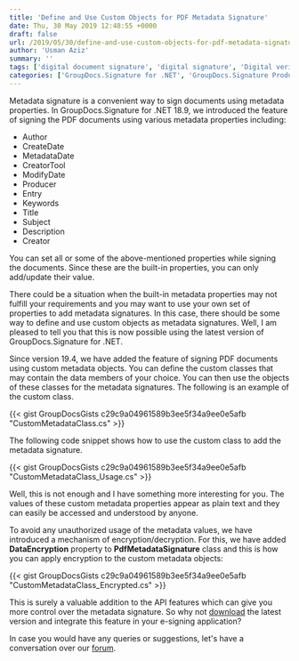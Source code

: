 ```yaml
---
title: 'Define and Use Custom Objects for PDF Metadata Signature'
date: Thu, 30 May 2019 12:48:55 +0000
draft: false
url: /2019/05/30/define-and-use-custom-objects-for-pdf-metadata-signature/
author: 'Usman Aziz'
summary: ''
tags: ['digital document signature', 'digital signature', 'Digital verification of Word documents', 'e-sign API', 'e-signature', 'esignature', 'Metadata signature', 'SIgn PDF documents']
categories: ['GroupDocs.Signature for .NET', 'GroupDocs.Signature Product Family']
---
```


Metadata signature is a convenient way to sign documents using metadata properties. In GroupDocs.Signature for .NET 18.9, we introduced the feature of signing the PDF documents using various metadata properties including:

*   Author
*   CreateDate
*   MetadataDate
*   CreatorTool
*   ModifyDate
*   Producer
*   Entry
*   Keywords
*   Title
*   Subject
*   Description
*   Creator

You can set all or some of the above-mentioned properties while signing the documents. Since these are the built-in properties, you can only add/update their value.

There could be a situation when the built-in metadata properties may not fulfill your requirements and you may want to use your own set of properties to add metadata signatures. In this case, there should be some way to define and use custom objects as metadata signatures. Well, I am pleased to tell you that this is now possible using the latest version of GroupDocs.Signature for .NET.

Since version 19.4, we have added the feature of signing PDF documents using custom metadata objects. You can define the custom classes that may contain the data members of your choice. You can then use the objects of these classes for the metadata signatures. The following is an example of the custom class.

{{< gist GroupDocsGists c29c9a04961589b3ee5f34a9ee0e5afb "CustomMetadataClass.cs" >}}

The following code snippet shows how to use the custom class to add the metadata signature.

{{< gist GroupDocsGists c29c9a04961589b3ee5f34a9ee0e5afb "CustomMetadataClass_Usage.cs" >}}

Well, this is not enough and I have something more interesting for you. The values of these custom metadata properties appear as plain text and they can easily be accessed and understood by anyone.

To avoid any unauthorized usage of the metadata values, we have introduced a mechanism of encryption/decryption. For this, we have added **DataEncryption** property to **PdfMetadataSignature** class and this is how you can apply encryption to the custom metadata objects:

{{< gist GroupDocsGists c29c9a04961589b3ee5f34a9ee0e5afb "CustomMetadataClass_Encrypted.cs" >}}

This is surely a valuable addition to the API features which can give you more control over the metadata signature. So why not [download](https://downloads.groupdocs.com/signature/net) the latest version and integrate this feature in your e-signing application?

In case you would have any queries or suggestions, let's have a conversation over our [forum](https://forum.groupdocs.com/).




